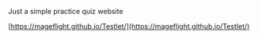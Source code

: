 Just a simple practice quiz website

[https://mageflight.github.io/Testlet/](https://mageflight.github.io/Testlet/)

